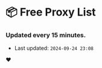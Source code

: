# :package: Free Proxy List
### Updated every 15 minutes.

- Last updated: `2024-09-24 23:08`

:heart:
